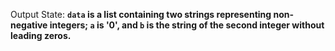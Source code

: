 Output State: **`data` is a list containing two strings representing non-negative integers; `a` is '0', and `b` is the string of the second integer without leading zeros.**